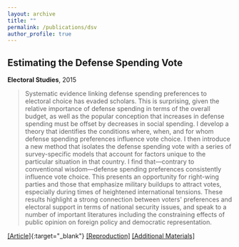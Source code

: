 ```yaml
---
layout: archive
title: ""
permalink: /publications/dsv
author_profile: true
---
```


## Estimating the Defense Spending Vote

**Electoral Studies**, 2015

> Systematic evidence linking defense spending preferences to electoral choice has evaded scholars. This is surprising, given the relative importance of defense spending in terms of the overall budget, as well as the popular conception that increases in defense spending must be offset by decreases in social spending. I develop a theory that identifies the conditions where, when, and for whom defense spending preferences influence vote choice. I then introduce a new method that isolates the defense spending vote with a series of survey-specific models that account for factors unique to the particular situation in that country. I find that—contrary to conventional wisdom—defense spending preferences consistently influence vote choice. This presents an opportunity for right-wing parties and those that emphasize military buildups to attract votes, especially during times of heightened international tensions. These results highlight a strong connection between voters' preferences and electoral support in terms of national security issues, and speak to a number of important literatures including the constraining effects of public opinion on foreign policy and democratic representation.

[[Article]](https://doi.org/10.1016/j.electstud.2015.03.020){:target="_blank"} [[Reproduction]](..//files/dsv-Replication.zip) [[Additional Materials]](..//files/dsv-AM.pdf)
